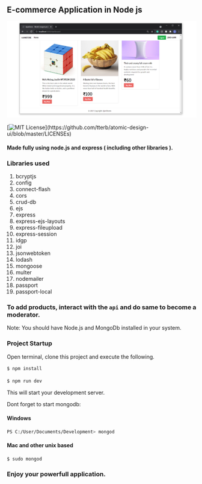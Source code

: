 ## E-commerce Application in Node js

![demo](demo.PNG)

[![MIT License](https://img.shields.io/apm/l/atomic-design-ui.svg?)](https://github.com/tterb/atomic-design-ui/blob/master/LICENSEs)

#### Made fully using node.js and express ( including other libraries ).

### Libraries used

1. bcryptjs
2. config
3. connect-flash
4. cors
5. crud-db
6. ejs
7. express
8. express-ejs-layouts
9. express-fileupload
10. express-session
11. idgp
12. joi
13. jsonwebtoken
14. lodash
15. mongoose
16. multer
17. nodemailer
18. passport
19. passport-local

### To add products, interact with the `api` and do same to become a moderator. 

Note: You should have Node.js and MongoDb installed in your system.

### Project Startup

Open terminal, clone this project and execute the following.

```sh
$ npm install

$ npm run dev
```

This will start your development server.

Dont forget to start mongodb:

#### Windows

```sh
PS C:/User/Documents/Development> mongod
```
#### Mac and other unix based

```sh
$ sudo mongod
```

### Enjoy your powerfull application.